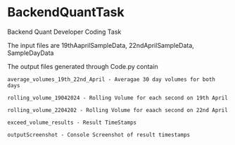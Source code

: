# BackendQuantTask
Backend Quant Developer Coding Task

The input files are 19thAaprilSampleData, 22ndAprilSampleData, SampleDayData

The output files generated through Code.py contain

    average_volumes_19th_22nd_April - Averagae 30 day volumes for both days
    
    rolling_volume_19042024 - Rolling Volume for each second on 19th April
    
    rolling_volume_2204202 - Rolling Volume for eaach second on 22nd April
    
    exceed_volume_results - Result TimeStamps
    
    outputScreenshot - Console Screenshot of result timestamps
    
